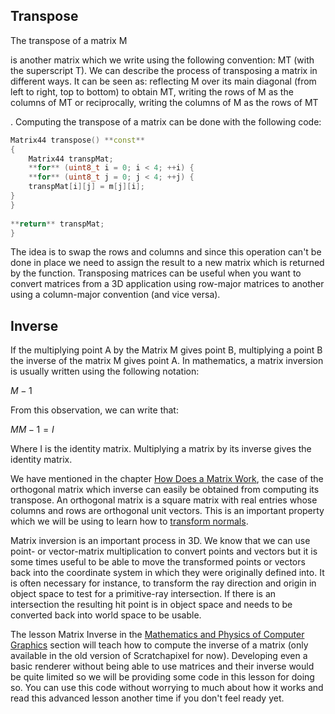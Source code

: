 ## Transpose

The transpose of a matrix M

is another matrix which we write using the following convention: MT (with the superscript T). We can describe the process of transposing a matrix in different ways. It can be seen as: reflecting M over its main diagonal (from left to right, top to bottom) to obtain MT, writing the rows of M as the columns of MT or reciprocally, writing the columns of M as the rows of MT

. Computing the transpose of a matrix can be done with the following code:

```cpp
Matrix44 transpose() **const**  
{  
	Matrix44 transpMat;  
	**for** (uint8_t i = 0; i < 4; ++i) {  
	**for** (uint8_t j = 0; j < 4; ++j) {  
	transpMat[i][j] = m[j][i];  
}  
}  
  
**return** transpMat;  
}  
```
The idea is to swap the rows and columns and since this operation can't be done in place we need to assign the result to a new matrix which is returned by the function. Transposing matrices can be useful when you want to convert matrices from a 3D application using row-major matrices to another using a column-major convention (and vice versa).

## Inverse

If the multiplying point A by the Matrix M gives point B, multiplying a point B the inverse of the matrix M gives point A. In mathematics, a matrix inversion is usually written using the following notation:

$M−1$

From this observation, we can write that:

$MM−1=I$

Where I is the identity matrix. Multiplying a matrix by its inverse gives the identity matrix.

We have mentioned in the chapter [How Does a Matrix Work](http://www.scratchapixel.com/lessons/mathematics-physics-for-computer-graphics/geometry/how-does-matrix-work-part-2), the case of the orthogonal matrix which inverse can easily be obtained from computing its transpose. An orthogonal matrix is a square matrix with real entries whose columns and rows are orthogonal unit vectors. This is an important property which we will be using to learn how to [transform normals](http://www.scratchapixel.com/lessons/mathematics-physics-for-computer-graphics/geometry/transforming-normals).

Matrix inversion is an important process in 3D. We know that we can use point- or vector-matrix multiplication to convert points and vectors but it is some times useful to be able to move the transformed points or vectors back into the coordinate system in which they were originally defined into. It is often necessary for instance, to transform the ray direction and origin in object space to test for a primitive-ray intersection. If there is an intersection the resulting hit point is in object space and needs to be converted back into world space to be usable.

The lesson Matrix Inverse in the [Mathematics and Physics of Computer Graphics](http://www.scratchapixel.com/lessons/mathematics-physics-for-computer-graphics) section will teach how to compute the inverse of a matrix (only available in the old version of Scratchapixel for now). Developing even a basic renderer without being able to use matrices and their inverse would be quite limited so we will be providing some code in this lesson for doing so. You can use this code without worrying to much about how it works and read this advanced lesson another time if you don't feel ready yet.